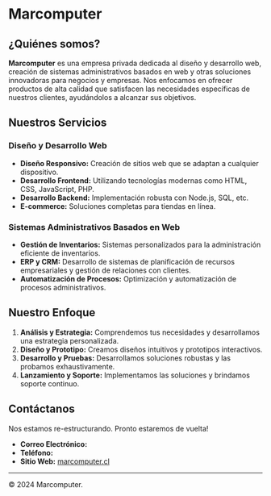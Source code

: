# Marcomputer

## ¿Quiénes somos?

**Marcomputer** es una empresa privada dedicada al diseño y desarrollo web, creación de sistemas administrativos basados en web y otras soluciones innovadoras para negocios y empresas. Nos enfocamos en ofrecer productos de alta calidad que satisfacen las necesidades específicas de nuestros clientes, ayudándolos a alcanzar sus objetivos.

## Nuestros Servicios

### Diseño y Desarrollo Web

- **Diseño Responsivo:** Creación de sitios web que se adaptan a cualquier dispositivo.
- **Desarrollo Frontend:** Utilizando tecnologías modernas como HTML, CSS, JavaScript, PHP.
- **Desarrollo Backend:** Implementación robusta con Node.js, SQL, etc.
- **E-commerce:** Soluciones completas para tiendas en línea.

### Sistemas Administrativos Basados en Web

- **Gestión de Inventarios:** Sistemas personalizados para la administración eficiente de inventarios.
- **ERP y CRM:** Desarrollo de sistemas de planificación de recursos empresariales y gestión de relaciones con clientes.
- **Automatización de Procesos:** Optimización y automatización de procesos administrativos.

## Nuestro Enfoque

1. **Análisis y Estrategia:** Comprendemos tus necesidades y desarrollamos una estrategia personalizada.
2. **Diseño y Prototipo:** Creamos diseños intuitivos y prototipos interactivos.
3. **Desarrollo y Pruebas:** Desarrollamos soluciones robustas y las probamos exhaustivamente.
4. **Lanzamiento y Soporte:** Implementamos las soluciones y brindamos soporte continuo.

## Contáctanos

Nos estamos re-estructurando. Pronto estaremos de vuelta!

- **Correo Electrónico:** 
- **Teléfono:** 
- **Sitio Web:** [marcomputer.cl](https://www.marcomputer.cl)

---

© 2024 Marcomputer.
